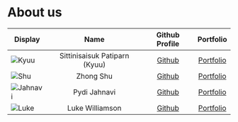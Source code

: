 # About us

Display |             Name              |            Github Profile            | Portfolio 
--------|:-----------------------------:|:------------------------------------:|:---------:
![Kyuu](https://files.catbox.moe/m34fwn.png) | Sittinisaisuk Patiparn (Kyuu) | [Github](https://github.com/kagiura) | [Portfolio](docs/team/kagiura.md)
![Shu](https://via.placeholder.com/100.png?text=Photo) | Zhong Shu | [Github](https://github.com/shuu4/) | [Portfolio](docs/team/shuu4.md)
![Jahnavi](https://via.placeholder.com/100.png?text=Photo) | Pydi Jahnavi | [Github](https://github.com/pjahn31) | [Portfolio](docs/team/pjahn31.md)
![Luke](https://static.wikia.nocookie.net/meme-cats/images/c/ca/El_Gato_Original.png/revision/latest?cb=20240125003752) | Luke Williamson | [Github](https://github.com/gitHST) | [Portfolio](docs/team/githst.md)